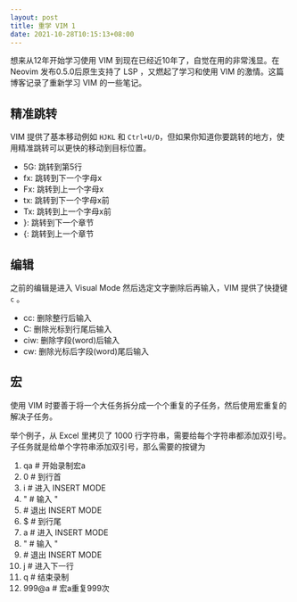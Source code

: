 ```yaml
---
layout: post
title: 重学 VIM 1
date: 2021-10-28T10:15:13+08:00
---
```


想来从12年开始学习使用 VIM 到现在已经近10年了，自觉在用的非常浅显。在 Neovim 发布0.5.0后原生支持了 LSP ，又燃起了学习和使用 VIM 的激情。这篇博客记录了重新学习 VIM 的一些笔记。
<!--more-->

## 精准跳转
VIM 提供了基本移动例如 `HJKL` 和 `Ctrl+U/D`，但如果你知道你要跳转的地方，使用精准跳转可以更快的移动到目标位置。

* 5G: 跳转到第5行
* fx: 跳转到下一个字母x
* Fx: 跳转到上一个字母x
* tx: 跳转到下一个字母x前
* Tx: 跳转到上一个字母x前
* }: 跳转到下一个章节
* {: 跳转到上一个章节

## 编辑 
之前的编辑是进入 Visual Mode 然后选定文字删除后再输入，VIM 提供了快捷键 `c` 。

* cc: 删除整行后输入
* C: 删除光标到行尾后输入
* ciw: 删除字段(word)后输入
* cw: 删除光标后字段(word)尾后输入

## 宏
使用 VIM 时要善于将一个大任务拆分成一个个重复的子任务，然后使用宏重复的解决子任务。

举个例子，从 Excel 里拷贝了 1000 行字符串，需要给每个字符串都添加双引号。子任务就是给单个字符串添加双引号，那么需要的按键为
1. qa # 开始录制宏a
2. 0 # 到行首
3. i # 进入 INSERT MODE
4. " # 输入 "
5. <ESC> # 退出 INSERT MODE
6. $ # 到行尾
7. a # 进入 INSERT MODE
8. " # 输入 "
9. <ESC> # 退出 INSERT MODE
10. j # 进入下一行
11. q # 结束录制
12. 999@a # 宏a重复999次

